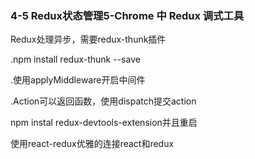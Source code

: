 <h3>4-5 Redux状态管理5-Chrome 中 Redux 调式工具</h3>
<p>Redux处理异步，需要redux-thunk插件</p>
<p>.npm install redux-thunk --save</p>
<p>.使用applyMiddleware开启中间件</p>
<p>.Action可以返回函数，使用dispatch提交action</p>
<p>npm instal redux-devtools-extension并且重启</p>
<p>使用react-redux优雅的连接react和redux</p>
<p></p>
<p></p>
